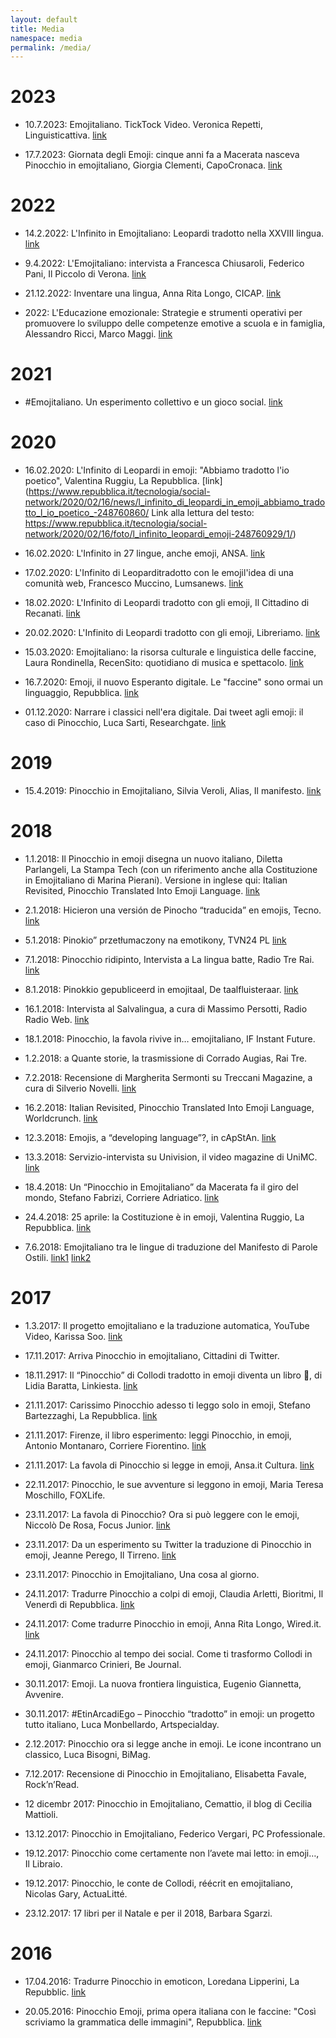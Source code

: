 ```yaml
---
layout: default
title: Media
namespace: media
permalink: /media/
---
```


# 2023

- 10.7.2023: Emojitaliano. TickTock Video. Veronica Repetti, Linguisticattiva.
[link](https://www.tiktok.com/@linguisticattiva/video/7286897510864522528)

- 17.7.2023: Giornata degli Emoji: cinque anni fa a Macerata nasceva Pinocchio in emojitaliano, Giorgia Clementi, CapoCronaca.
[link](https://capocronaca.it/accadde-oggi/giornata-degli-emoji-cinque-anni-fa-a-macerata-nasceva-pinocchio-in-emojitaliano/)

# 2022

- 14.2.2022: L'Infinito in Emojitaliano: Leopardi tradotto nella XXVIII lingua.
[link](https://prezi.com/p/vtns7tdk7mve/emojitaliano/)

- 9.4.2022: L'Emojitaliano: intervista a Francesca Chiusaroli, Federico Pani, Il Piccolo di Verona.
[link](https://federicopani.com/2022/04/09/lemojitaliano-lintervista-a-francesca-chiusaroli/)

- 21.12.2022: Inventare una lingua, Anna Rita Longo, CICAP.
[link](https://www.cicap.org/n/articolo.php?id=1801028&fbclid=IwAR2EgCILLpQHuSpmPo-oSg-Q8hHo_KjsnlCJ5frTasFXQCh5-zOHamb4lFA_aem_AfvHxaFSF-B8b5T21SkkBvY_vsg_P0E6xYHFf6s3srf6GY3vto3h87Cv4mU88p4dHCY)

- 2022: L'Educazione emozionale: Strategie e strumenti operativi per promuovere lo sviluppo delle competenze emotive a scuola e in famiglia, Alessandro Ricci, Marco Maggi.
[link](https://books.google.it/books?id=SamGEAAAQBAJ&pg=PA188&lpg=PA188&dq=infinito+emojitaliano&source=bl&ots=PK-UOpetBC&sig=ACfU3U3snNncYPFUIZlBhyqDuU6HlUTh_A&hl=it&sa=X&ved=2ahUKEwiMso3v5dqDAxWgqf0HHShbDNA4HhDoAXoECAMQAw#v=onepage&q=infinito%20emojitaliano&f=false)

# 2021

- #Emojitaliano. Un esperimento collettivo e un gioco social. [link](https://www.art-usi.it/emojitaliano-un-esperimento-collettivo-e-un-gioco-social/)

# 2020

- 16.02.2020: L'Infinito di Leopardi in emoji: "Abbiamo tradotto l'io poetico", Valentina Ruggiu, La Repubblica.
[link](https://www.repubblica.it/tecnologia/social-network/2020/02/16/news/l_infinito_di_leopardi_in_emoji_abbiamo_tradotto_l_io_poetico_-248760860/
Link alla lettura del testo: https://www.repubblica.it/tecnologia/social-network/2020/02/16/foto/l_infinito_leopardi_emoji-248760929/1/)

- 16.02.2020: L'Infinito in 27 lingue, anche emoji, ANSA.
[link](https://www.ansa.it/marche/notizie/2020/02/16/linfinito-in-27-lingue-anche-emoji_d33765ee-a0ec-45f0-b941-fde13a463b04.html)

- 17.02.2020: L'Infinito di Leoparditradotto con le emojil'idea di una comunità web, Francesco Muccino, Lumsanews.
[link](https://www.lumsanews.it/linfinito-di-leopardi-tradotto-con-le-emoji-lidea-di-una-comunita-web/)

- 18.02.2020: L'Infinito di Leopardi tradotto con gli emoji, Il Cittadino di Recanati.
[link](https://www.ilcittadinodirecanati.it/notizie-recanati/53166-l-infinito-di-giacomo-leopardi-tradotto-con-gli-emoji-un-lavoro-della-prof-ssa-chiusaroli)

- 20.02.2020: L'Infinito di Leopardi tradotto con gli emoji, Libreriamo.
[link](https://libreriamo.it/libri/linfinito-di-leopardi-tradotto-con-gli-emoji/)

- 15.03.2020: Emojitaliano: la risorsa culturale e linguistica delle faccine, Laura Rondinella, RecenSito: quotidiano di musica e spettacolo.
[link](https://www.recensito.net/rubriche/tecnologia/emojitaliano-faccine-comunicazione-linguistica.html)

- 16.7.2020: Emoji, il nuovo Esperanto digitale. Le "faccine" sono ormai un linguaggio, Repubblica.
[link](https://www.repubblica.it/tecnologia/2020/07/16/news/emoji_il_nuovo_esperanto_digitale_le_faccine_sono_ormai_un_linguaggio-262119863/)

- 01.12.2020: Narrare i classici nell'era digitale. Dai tweet agli emoji: il caso di Pinocchio, Luca Sarti, Researchgate.
[link](https://www.researchgate.net/publication/348327642_Narrare_i_classici_nell'era_digitale_Dai_tweet_agli_emoji_il_caso_di_Pinocchio)

# 2019
- 15.4.2019: Pinocchio in Emojitaliano, Silvia Veroli, Alias, Il manifesto.
[link](https://ilmanifesto.it/pinocchio-in-emojitaliano)

# 2018
- 1.1.2018: Il Pinocchio in emoji disegna un nuovo italiano, Diletta Parlangeli, La Stampa Tech (con un riferimento anche alla Costituzione in Emojitaliano di Marina Pierani). Versione in inglese qui: Italian Revisited, Pinocchio Translated Into Emoji Language.
[link](https://worldcrunch.com/tech-science/italian-revisited-pinocchio-translated-into-emoji-language)

- 2.1.2018: Hicieron una versión de Pinocho “traducida” en emojis, Tecno.
[link](https://tn.com.ar/tecno/redes-sociales/2018/01/02/hicieron-una-version-de-pinocho-traducida-en-emojis/)

- 5.1.2018: Pinokio” przetłumaczony na emotikony, TVN24 PL
[link](https://www.rmf24.pl/kultura/news-pinokio-przetlumaczony-na-jezyk-emotikonow,nId,2484333#crp_state=1)

- 7.1.2018: Pinocchio ridipinto, Intervista a La lingua batte, Radio Tre Rai.
[link](https://www.raiplaysound.it/audio/2017/12/Pinocchio-Ridipinto-9a659ce4-de48-42f5-b008-4db089cfbe78.html)

- 8.1.2018: Pinokkio gepubliceerd in emojitaal, De taalfluisteraar.
[link](https://taalfluisteraar.be/2018/01/08/pinokkio-gepubliceerd-in-emojitaal/)

- 16.1.2018: Intervista al Salvalingua, a cura di Massimo Persotti, Radio Radio Web.
[link](https://www.youtube.com/watch?v=gGqu3ie145k)

- 18.1.2018: Pinocchio, la favola rivive in… emojitaliano, IF Instant Future.
<!-- [link]() -->

- 1.2.2018: a Quante storie, la trasmissione di Corrado Augias, Rai Tre.
<!-- [link]() -->

- 7.2.2018: Recensione di Margherita Sermonti su Treccani Magazine, a cura di Silverio Novelli.
[link](https://www.treccani.it/magazine/lingua_italiana/recensioni/recensione_81.html)

- 16.2.2018: Italian Revisited, Pinocchio Translated Into Emoji Language, Worldcrunch.
[link](https://worldcrunch.com/tech-science/italian-revisited-pinocchio-translated-into-emoji-language)

- 12.3.2018: Emojis, a “developing language”?, in cApStAn.
[link](https://www.capstan.be/emojis-a-developing-language/)

- 13.3.2018: Servizio-intervista su Univision, il video magazine di UniMC.
[link](https://www.youtube.com/watch?v=wFf-9HfRDvY)

- 18.4.2018: Un “Pinocchio in Emojitaliano” da Macerata fa il giro del mondo, Stefano Fabrizi, Corriere Adriatico.
[link](https://www.corriereadriatico.it/spettacoli/macerata_chiusaroli_emojitaliano_pinocchio-3677874.html)

- 24.4.2018: 25 aprile: la Costituzione è in emoji, Valentina Ruggio, La Repubblica.
[link](https://www.repubblica.it/tecnologia/social-network/2018/04/24/news/25_aprile_la_costituzione_e_in_emoji_il_gioco_per_vedere_quanto_conosci_la_legge_dello_stato-194715129/)
<!-- Nello stesso articolo la pagina con la lettura del testo: https://www.repubblica.it/tecnologia/social-network/2018/04/24/foto/il_25_aprile_in_emoji_la_costituzione_tradotta_dalle_faccine_all_italiano-194717339/1/ -->

- 7.6.2018: Emojitaliano tra le lingue di traduzione del Manifesto di Parole Ostili.
[link1](https://paroleostili.it/wp-content/uploads/2018/06/manifesto_emoji.pdf)
[link2](https://paroleostili.it/news/il-manifesto-emojitaliano/)

# 2017
- 1.3.2017: Il progetto emojitaliano e la traduzione automatica, YouTube Video, Karissa Soo.
[link](https://youtu.be/o6gGLqz4vPQ?si=HEX4Rds8NYYL1MDY)

- 17.11.2017: Arriva Pinocchio in emojitaliano, Cittadini di Twitter.
<!-- [link]() -->

- 18.11.2917: Il “Pinocchio” di Collodi tradotto in emoji diventa un libro 🙂, di Lidia Baratta, Linkiesta.
[link](https://www.linkiesta.it/2017/11/il-pinocchio-di-collodi-tradotto-in-emoji-diventa-un-libro/)

- 21.11.2017: Carissimo Pinocchio adesso ti leggo solo in emoji, Stefano Bartezzaghi, La Repubblica.
[link](https://www.apicelibri.it/HandlerObjectFile.ashx?id=c77d0f5c-6d61-4555-bcdd-1a7095419914)

- 21.11.2017: Firenze, il libro esperimento: leggi Pinocchio, in emoji, Antonio Montanaro, Corriere Fiorentino.
[link](https://corrierefiorentino.corriere.it/firenze/notizie/arte_e_cultura/17_novembre_21/leggi-pinocchio-emoji-25d6884e-ce9d-11e7-b7b9-310d5dab7f0b.shtml)

- 21.11.2017: La favola di Pinocchio si legge in emoji, Ansa.it Cultura.
[link](https://www.ansa.it/sito/notizie/cultura/libri/2017/11/21/la-favola-di-pinocchio-si-legge-in-emoji_23a4900e-6707-4ebe-8f45-030dcdc187c7.html)

- 22.11.2017: Pinocchio, le sue avventure si leggono in emoji, Maria Teresa Moschillo, FOXLife.
<!-- [link]() -->

- 23.11.2017: La favola di Pinocchio? Ora si può leggere con le emoji, Niccolò De Rosa, Focus Junior.
[link](https://www.focusjunior.it/news/la-favola-di-pinocchio-ora-si-puo-leggere-con-le-emoji/)

- 23.11.2017: Da un esperimento su Twitter la traduzione di Pinocchio in emoji, Jeanne Perego, Il Tirreno.
[link](https://www.apicelibri.it/HandlerObjectFile.ashx?id=db8e4b32-e9e3-4e79-9782-be2e946c8f82)

- 23.11.2017: Pinocchio in Emojitaliano, Una cosa al giorno.
<!-- [link]() -->

- 24.11.2017: Tradurre Pinocchio a colpi di emoji, Claudia Arletti, Bioritmi, Il Venerdì di Repubblica.
[link](https://www.apicelibri.it/HandlerObjectFile.ashx?id=f09ab401-bc01-4c9c-9794-10a911d8d151)

- 24.11.2017: Come tradurre Pinocchio in emoji, Anna Rita Longo, Wired.it.
[link](https://www.wired.it/play/cultura/2017/11/24/pinocchio-emoji/)

- 24.11.2017: Pinocchio al tempo dei social. Come ti trasformo Collodi in emoji, Gianmarco Crinieri, Be Journal.
<!-- [link]() -->

- 30.11.2017: Emoji. La nuova frontiera linguistica, Eugenio Giannetta, Avvenire.
<!-- [link]() -->

- 30.11.2017: #EtinArcadiEgo – Pinocchio “tradotto” in emoji: un progetto tutto italiano, Luca Monbellardo, Artspecialday.
<!-- [link]() -->

- 2.12.2017: Pinocchio ora si legge anche in emoji. Le icone incontrano un classico, Luca Bisogni, BiMag.
<!-- [link]() -->

- 7.12.2017: Recensione di Pinocchio in Emojitaliano, Elisabetta Favale, Rock’n’Read.
<!-- [link]() -->

- 12 dicembr 2017: Pinocchio in Emojitaliano, Cemattio, il blog di Cecilia Mattioli.
<!-- [link]() -->

- 13.12.2017: Pinocchio in Emojitaliano, Federico Vergari, PC Professionale.
<!-- [link]() -->

- 19.12.2017: Pinocchio come certamente non l’avete mai letto: in emoji…, Il Libraio.
<!-- [link]() -->

- 19.12.2017: Pinocchio, le conte de Collodi, réécrit en emojitaliano, Nicolas Gary, ActuaLitté.
<!-- [link]() -->

- 23.12.2017: 17 libri per il Natale e per il 2018, Barbara Sgarzi.
<!-- [link]() -->

# 2016

- 17.04.2016: Tradurre Pinocchio in emoticon, Loredana Lipperini, La Repubblic.
[link](https://www.scritturebrevi.it/2016/04/18/loredana-lipperini-su-pinocchio-in-emojitaliano/)

- 20.05.2016: Pinocchio Emoji, prima opera italiana con le faccine: "Così scriviamo la grammatica delle immagini", Repubblica.
[link](https://www.repubblica.it/tecnologia/social-network/2016/05/20/news/emoji_pinocchio_la_prima_opera_italiana_in_emoji_cosi_scriviamo_la_grammatica_delle_immagini_-140139831/)


